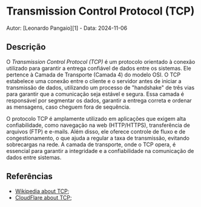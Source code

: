 # Transmission Control Protocol (TCP)

Autor: [Leonardo Pangaio][1] - Data: 2024-11-06

## Descrição

O *Transmission Control Protocol (TCP)* é um protocolo orientado à conexão utilizado para garantir a entrega confiável de dados entre os sistemas. Ele pertence à Camada de Transporte (Camada 4) do modelo OSI. O TCP estabelece uma conexão entre o cliente e o servidor antes de iniciar a transmissão de dados, utilizando um processo de "handshake" de três vias para garantir que a comunicação seja estável e segura. Essa camada é responsável por segmentar os dados, garantir a entrega correta e ordenar as mensagens, caso cheguem fora de sequência.

O protocolo TCP é amplamente utilizado em aplicações que exigem alta confiabilidade, como navegação na web (HTTP/HTTPS), transferência de arquivos (FTP) e e-mails. Além disso, ele oferece controle de fluxo e de congestionamento, o que ajuda a regular a taxa de transmissão, evitando sobrecargas na rede. A camada de transporte, onde o TCP opera, é essencial para garantir a integridade e a confiabilidade na comunicação de dados entre sistemas.

## Referências

- [Wikipedia about TCP](https://pt.wikipedia.org/wiki/Protocolo_de_Controle_de_Transmiss%C3%A3o);
- [CloudFlare about TCP](https://www.cloudflare.com/pt-br/learning/ddos/glossary/tcp-ip/);